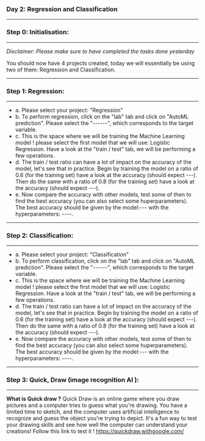### **Day 2: Regression and Classification**

-------
### **Step 0: Initialisation:**
-------
*Disclaimer: Please make sure to have completed the tasks done yesterday*

You should now have 4 projects created, today we will essentially be using two of them: Regression and Classification. 

-----------------------------------
### **Step 1: Regression:**
-----------------------------------

- a. Please select your project: "Regression"
- b. To perform regression, click on the "lab" tab and click on "AutoML prediction". Please select the "------", which corresponds to the target variable.
- c. This is the space where we will be training the Machine Learning model ! please select the first model that we will use: Logistic Regression. Have a look at the "train / test" tab, we will be performing a few operations. 
- d. The train / test ratio can have a lot of impact on the accuracy of the model, let's see that in practice. Begin by training the model on a ratio of 0.6 (for the training set) have a look at the accuracy (should expect ---). Then do the same with a ratio of 0.8 (for the training set) have a look at the accuracy (should expect ---).
- e. Now compare the accuracy with other models, test some of then to find the best accuracy (you can also select some huperparameters). The best accuracy should be given by the model:--- with the hyperparameters: ----.


-----------------------------------
### **Step 2: Classification:**
-----------------------------------

- a. Please select your project: "Classification"
- b. To perform classification, click on the "lab" tab and click on "AutoML prediction". Please select the "------", which corresponds to the target variable.
- c. This is the space where we will be training the Machine Learning model ! please select the first model that we will use: Logistic Regression. Have a look at the "train / test" tab, we will be performing a few operations. 
- d. The train / test ratio can have a lot of impact on the accuracy of the model, let's see that in practice. Begin by training the model on a ratio of 0.6 (for the training set) have a look at the accuracy (should expect ---). Then do the same with a ratio of 0.8 (for the training set) have a look at the accuracy (should expect ---).
- e. Now compare the accuracy with other models, test some of then to find the best accuracy (you can also select some huperparameters). The best accuracy should be given by the model:--- with the hyperparameters: ----.


---------
### **Step 3: Quick, Draw (image recognition AI ):**
-----------------------------------

**What is Quick draw ?** Quick Draw is an online game where you draw pictures and a computer tries to guess what you're drawing. You have a limited time to sketch, and the computer uses artificial intelligence to recognize and guess the object you're trying to depict. It's a fun way to test your drawing skills and see how well the computer can understand your creations!
Follow this link to test it ! https://quickdraw.withgoogle.com/ 

